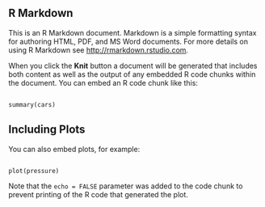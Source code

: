 ## R Markdown


This is an R Markdown document. Markdown is a simple formatting syntax for authoring HTML, PDF, and MS Word documents. For more details on using R Markdown see <http://rmarkdown.rstudio.com>.

When you click the **Knit** button a document will be generated that includes both content as well as the output of any embedded R code chunks within the document. You can embed an R code chunk like this:

```{r cars}

summary(cars)

```

## Including Plots

You can also embed plots, for example:

```{r pressure, echo=FALSE}

plot(pressure)

```

Note that the `echo = FALSE` parameter was added to the code chunk to prevent printing of the R code that generated the plot.
